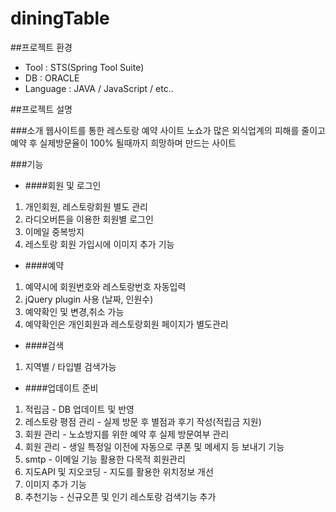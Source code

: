 # diningTable

##프로젝트 환경

  - Tool : STS(Spring Tool Suite)
  - DB : ORACLE
  - Language : JAVA / JavaScript / etc..


##프로젝트 설명

###소개
웹사이트를 통한 레스토랑 예약 사이트
노쇼가 많은 외식업계의 피해를 줄이고 예약 후 실제방문율이 100% 될때까지 희망하며 만드는 사이트


###기능


- ####회원 및 로그인
1. 개인회원, 레스토랑회원 별도 관리
2. 라디오버튼을 이용한 회원별 로그인
3. 이메일 중복방지
4. 레스토랑 회원 가입시에 이미지 추가 기능


- ####예약
1. 예약시에 회원번호와 레스토랑번호 자동입력
2. jQuery plugin 사용 (날짜, 인원수)
3. 예약확인 및 변경,취소 가능
4. 예약확인은 개인회원과 레스토랑회원 페이지가 별도관리


- ####검색
1. 지역별 / 타입별 검색가능


- ####업데이트 준비
1. 적립금 - DB 업데이트 및 반영
2. 레스토랑 평점 관리 - 실제 방문 후 별점과 후기 작성(적립금 지원)
3. 회원 관리 - 노쇼방지를 위한 예약 후 실제 방문여부 관리
4. 회원 관리 - 생일 특정일 이전에 자동으로 쿠폰 및 메세지 등 보내기 기능
5. smtp - 이메일 기능 활용한 다목적 회원관리
6. 지도API 및 지오코딩 - 지도를 활용한 위치정보 개선
7. 이미지 추가 기능
8. 추천기능 - 신규오픈 및 인기 레스토랑 검색기능 추가
